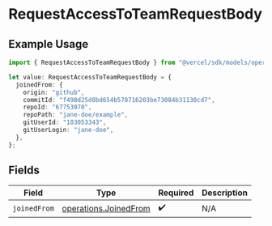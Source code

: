 # RequestAccessToTeamRequestBody

## Example Usage

```typescript
import { RequestAccessToTeamRequestBody } from "@vercel/sdk/models/operations";

let value: RequestAccessToTeamRequestBody = {
  joinedFrom: {
    origin: "github",
    commitId: "f498d25d8bd654b578716203be73084b31130cd7",
    repoId: "67753070",
    repoPath: "jane-doe/example",
    gitUserId: "103053343",
    gitUserLogin: "jane-doe",
  },
};
```

## Fields

| Field                                                          | Type                                                           | Required                                                       | Description                                                    |
| -------------------------------------------------------------- | -------------------------------------------------------------- | -------------------------------------------------------------- | -------------------------------------------------------------- |
| `joinedFrom`                                                   | [operations.JoinedFrom](../../models/operations/joinedfrom.md) | :heavy_check_mark:                                             | N/A                                                            |